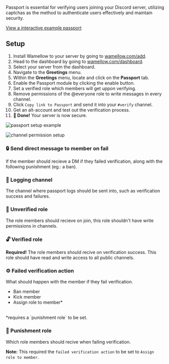 Passport is essential for verifying users joining your Discord server, utilizing captchas as the method to authenticate users effectively and maintain security.

[View a interactive example passport](/passport/1125063180801036329)

## Setup
1. Install Wamellow to your server by going to [wamellow.com/add](https://wamellow.com/add).
2. Head to the dashboard by going to [wamellow.com/dashboard](https://wamellow.com/dashboard).
3. Select your server from the dashboard.
4. Navigate to the **Greetings** menu. 
5. Within the **Greetings** menu, locate and click on the **Passport** tab. 
6. Enable the Passport module by clicking the enable button.
7. Set a verified role which members will get uppon verifying.
8. Remove permissions of the @everyone role to write messages in every channel. 
9. Click `Copy link to Passport` and send it into your `#verify` channel.
10. Get an alt-account and test out the verification process.
11. **🎉 Done!** Your server is now secure.

![passport setup example](/docs-assets/passport-setup.webp)

![channel permission setup](/docs-assets/passport-permissions.webp)

### 🔒 Send direct message to member on fail
If the member should recieve a DM if they failed verification, along with the following punishment (eg.: a ban).

### 💬 Logging channel
The channel where passport logs should be sent into, such as verification success and failures.

### 🔐 Unverified role
The role members should recieve on join, this role shouldn't have write permissions in channels.

### 🔓 Verified role
**Required!** The role members should recive on verification success. This role should have read and write access to all public channels.

### ⚙️ Failed verification action
What should happen with the member if they fail verification.
- Ban member
- Kick member
- Assign role to member*
<br />
*requires a `punishment role` to be set.

### 🧨 Punishment role
Which role members should recive when failing verification.

**Note:** This required the `failed verification action` to be set to `Assign role to member`.